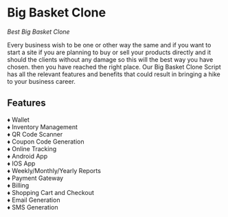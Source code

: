# Big Basket Clone
<i> Best Big Basket Clone</i>

Every business wish to be one or other way the same and if you want to start a site if you are planning to buy or sell your products directly and it should the clients without any damage so this will the best way you have chosen. then you have reached the right place. Our Big Basket Clone Script has all the relevant features and benefits that could result in bringing a hike to your business career.

<h2> Features </h2>
♦ Wallet<br>
♦ Inventory Management<br>
♦ QR Code Scanner<br>
♦ Coupon Code Generation<br>
♦ Online Tracking<br>
♦ Android App<br>
♦ IOS App<br>
♦ Weekly/Monthly/Yearly Reports<br>
♦ Payment Gateway<br>
♦ Billing<br>
♦ Shopping Cart and Checkout<br>
♦ Email Generation<br>
♦ SMS Generation<br>
